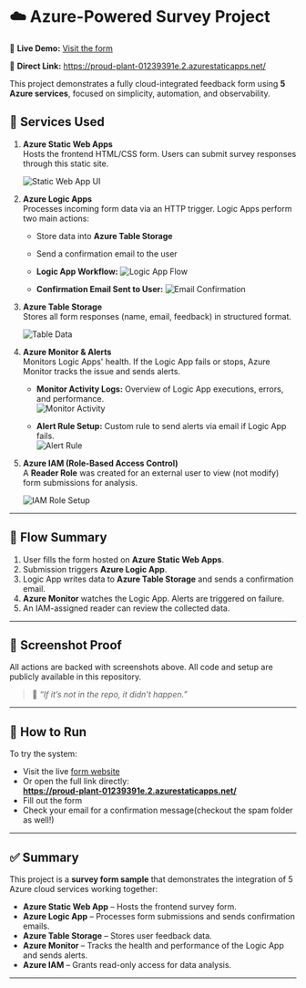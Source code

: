 # ☁️ Azure-Powered Survey Project

🔗 **Live Demo:** [Visit the form](https://proud-plant-01239391e.2.azurestaticapps.net/)

📎 **Direct Link:** https://proud-plant-01239391e.2.azurestaticapps.net/

This project demonstrates a fully cloud-integrated feedback form using **5 Azure services**, focused on simplicity, automation, and observability.

## 🚀 Services Used

1. **Azure Static Web Apps**  
   Hosts the frontend HTML/CSS form. Users can submit survey responses through this static site.

   ![Static Web App UI](Screenshots/Form.jpeg)

2. **Azure Logic Apps**  
   Processes incoming form data via an HTTP trigger. Logic Apps perform two main actions:
   - Store data into **Azure Table Storage**
   - Send a confirmation email to the user

   - **Logic App Workflow:**
     ![Logic App Flow](Screenshots/Logic_Apps.png)

   - **Confirmation Email Sent to User:**
     ![Email Confirmation](Screenshots/Email.png)

3. **Azure Table Storage**  
   Stores all form responses (name, email, feedback) in structured format.

   ![Table Data](Screenshots/Table.png)

4. **Azure Monitor & Alerts**  
   Monitors Logic Apps' health. If the Logic App fails or stops, Azure Monitor tracks the issue and sends alerts.

   - **Monitor Activity Logs:** Overview of Logic App executions, errors, and performance.  
     ![Monitor Activity](Screenshots/Monitor.png)

   - **Alert Rule Setup:** Custom rule to send alerts via email if Logic App fails.  
     ![Alert Rule](Screenshots/Alert_Rule.png)

5. **Azure IAM (Role-Based Access Control)**  
   A **Reader Role** was created for an external user to view (not modify) form submissions for analysis.

   ![IAM Role Setup](Screenshots/IAM_Roles.png)

---

## 🔁 Flow Summary

1. User fills the form hosted on **Azure Static Web Apps**.
2. Submission triggers **Azure Logic App**.
3. Logic App writes data to **Azure Table Storage** and sends a confirmation email.
4. **Azure Monitor** watches the Logic App. Alerts are triggered on failure.
5. An IAM-assigned reader can review the collected data.

---

## 📸 Screenshot Proof

All actions are backed with screenshots above. All code and setup are publicly available in this repository.

> 🔁 _“If it’s not in the repo, it didn’t happen.”_

---

## 📌 How to Run

To try the system:
- Visit the live [form website](https://proud-plant-01239391e.2.azurestaticapps.net/)
- Or open the full link directly:  
  **https://proud-plant-01239391e.2.azurestaticapps.net/**
- Fill out the form
- Check your email for a confirmation message(checkout the spam folder as well!)

---

## ✅ Summary

This project is a **survey form sample** that demonstrates the integration of 5 Azure cloud services working together:

- **Azure Static Web App** – Hosts the frontend survey form.
- **Azure Logic App** – Processes form submissions and sends confirmation emails.
- **Azure Table Storage** – Stores user feedback data.
- **Azure Monitor** – Tracks the health and performance of the Logic App and sends alerts.
- **Azure IAM** – Grants read-only access for data analysis.


---


